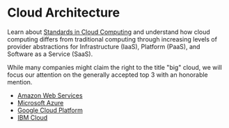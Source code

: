 # Cloud Architecture

Learn about [Standards in Cloud Computing](https://cloudcomputing.ieee.org/standards) and understand how cloud computing differs from traditional computing through increasing levels of provider abstractions for Infrastructure (IaaS), Platform (PaaS), and Software as a Service (SaaS).

While many companies might claim the right to the title "big" cloud, we will focus our attention on the generally accepted top 3 with an honorable mention.

* [Amazon Web Services](https://aws.amazon.com/)
* [Microsoft Azure](https://azure.microsoft.com/)
* [Google Cloud Platform](https://cloud.google.com/)
* [IBM Cloud](https://www.ibm.com/cloud)
